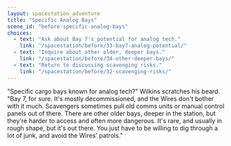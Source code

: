 ```yaml
---
layout: spacestation_adventure
title: "Specific Analog Bays"
scene_id: "before-specific-analog-bays"
choices:
  - text: "Ask about Bay 7's potential for analog tech."
    link: "/spacestation/before/33-bay7-analog-potential/"
  - text: "Inquire about other older, deeper bays."
    link: "/spacestation/before/34-other-deeper-bays/"
  - text: "Return to discussing scavenging risks."
    link: "/spacestation/before/32-scavenging-risks/"
---
```


"Specific cargo bays known for analog tech?" Wilkins scratches his beard. "Bay 7, for sure. It's mostly decommissioned, and the Wires don't bother with it much. Scavengers sometimes pull old comms units or manual control panels out of there. There are other older bays, deeper in the station, but they're harder to access and often more dangerous. It's rare, and usually in rough shape, but it's out there. You just have to be willing to dig through a lot of junk, and avoid the Wires' patrols."
